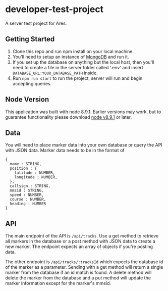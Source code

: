 # developer-test-project
A server test project for Ares.

## Getting Started
1. Clone this repo and run npm install on your local machine.
2. You'll need to setup an instance of [MongoDB](https://www.mongodb.com/) and run it.
3. If you set up the database on anything but the local host, then you'll need to create a file in the server folder called '.env' and insert `DATABASE_URL:YOUR_DATABASE_PATH` inside.
5. Run `npm run start` to run the project, server will run and begin accepting queries.

## Node Version
This application was built with node 8.9.1. Earlier versions may work, but to guarantee functionality please download [node v8.9.1](https://nodejs.org/en/) or later.


## Data
You will need to place marker data into your own database or query the API with JSON data. Marker data needs to be in the format of
```
{
  name : STRING,
  position : {
    latitude : NUMBER,
    longitude : NUMBER,
  },
  callsign : STRING,
  mmsid : STRING,
  speed : NUMBER,
  course : NUMBER,
  heading : NUMBER
}
```

## API
The main endpoint of the API is `/api/tracks`. Use a get method to retrieve all markers in the database or a post method with JSON data to create a new marker. The endpoint expects an array of objects if you're posting data.

The other endpoint is `/api/tracks/:tracksId` which expects the database id of the marker as a parameter. Sending with a get method will return a single marker from the database if an id match is found. A delete method will delete the marker from the database and a put method will update the marker information except for the marker's mmsid.
